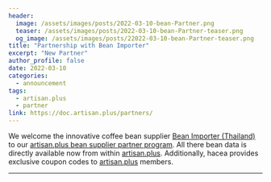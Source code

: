 ```yaml
---
header:
  image: /assets/images/posts/2022-03-10-bean-Partner.png
  teaser: /assets/images/posts/2022-03-10-bean-Partner-teaser.png
  og_image: /assets/images/posts/22022-03-10-bean-Partner-teaser.png
title: "Partnership with Bean Importer"
excerpt: "New Partner"
author_profile: false
date: 2022-03-10
categories:
  - announcement
tags: 
  - artisan.plus
  - partner
link: https://doc.artisan.plus/partners/
---
```


We welcome the innovative coffee bean supplier [Bean Importer (Thailand)](https://bean.co.th/) to our [artisan.plus bean supplier partner program](https://doc.artisan.plus/partners/). All there bean data is directly available now from within [artisan.plus](https://artisan.plus). Additionally, hacea provides exclusive coupon codes to [artisan.plus](https://artisan.plus) members.

---